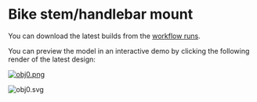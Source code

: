 # Bike stem/handlebar mount

You can download the latest builds from the [workflow runs](https://github.com/Yeicor/3d-bike-stem-handlebar-mount/actions/workflows/main.yml).

You can preview the model in an interactive demo by clicking the following render of the latest design:

[![obj0.png](https://yeicor.github.io/3d-bike-stem-handlebar-mount/models/main/mount.png)](https://yeicor.github.io/3d-bike-stem-handlebar-mount/)

![obj0.svg](https://yeicor.github.io/3d-bike-stem-handlebar-mount/models/main/mount.svg)
